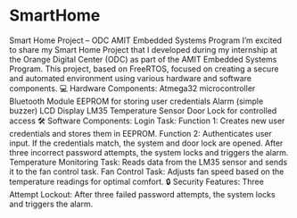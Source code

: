 # SmartHome
  Smart Home Project – ODC AMIT Embedded Systems Program I’m excited to share my Smart Home Project that I developed during my internship at the Orange Digital Center (ODC) as part of the AMIT Embedded Systems Program. This project, based on FreeRTOS, focused on creating a secure and automated environment using various hardware and software components. 💻 Hardware Components:  Atmega32 microcontroller  Bluetooth Module  EEPROM for storing user credentials  Alarm (simple buzzer)  LCD Display  LM35 Temperature Sensor  Door Lock for controlled access  🛠️ Software Components:  Login Task:  Function 1: Creates new user credentials and stores them in EEPROM.  Function 2: Authenticates user input. If the credentials match, the system and door lock are opened. After three incorrect password attempts, the system locks and triggers the alarm.  Temperature Monitoring Task:  Reads data from the LM35 sensor and sends it to the fan control task.  Fan Control Task:  Adjusts fan speed based on the temperature readings for optimal comfort. 🔒 Security Features:  Three Attempt Lockout: After three failed password attempts, the system locks and triggers the alarm.

